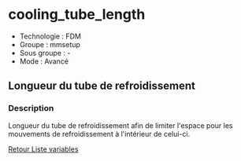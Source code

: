 # cooling_tube_length

* Technologie : FDM
* Groupe : mmsetup
* Sous groupe : -
* Mode : Avancé

## Longueur du tube de refroidissement

### Description

Longueur du tube de refroidissement afin de limiter l'espace pour les mouvements de refroidissement à l'intérieur de celui-ci.

[Retour Liste variables](variable_list.md)